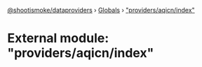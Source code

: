 [@shootismoke/dataproviders](../README.md) › [Globals](../globals.md) › ["providers/aqicn/index"](_providers_aqicn_index_.md)

# External module: "providers/aqicn/index"



